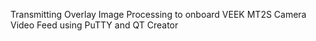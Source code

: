 Transmitting Overlay Image Processing to onboard VEEK MT2S Camera Video Feed using PuTTY and QT Creator
